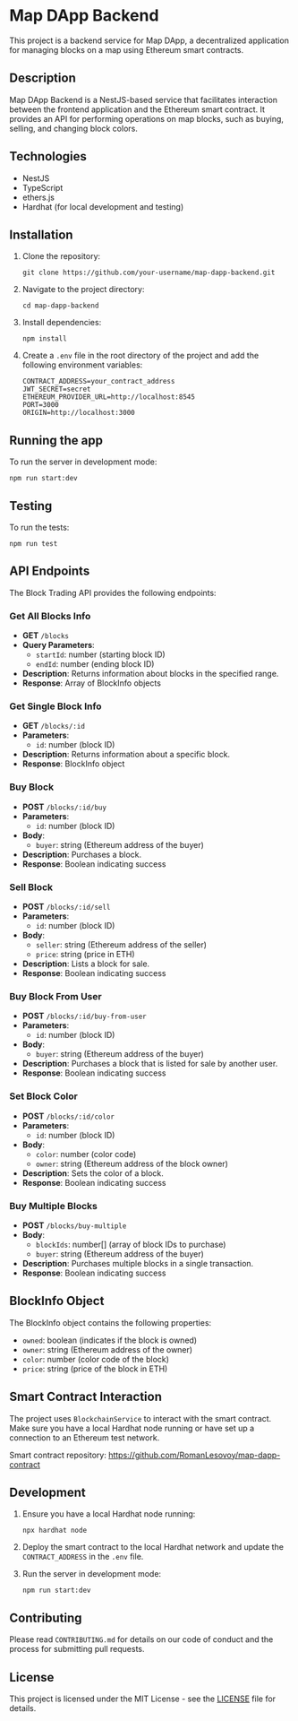 # Map DApp Backend

This project is a backend service for Map DApp, a decentralized application for managing blocks on a map using Ethereum smart contracts.

## Description

Map DApp Backend is a NestJS-based service that facilitates interaction between the frontend application and the Ethereum smart contract. It provides an API for performing operations on map blocks, such as buying, selling, and changing block colors.

## Technologies

- NestJS
- TypeScript
- ethers.js
- Hardhat (for local development and testing)

## Installation

1. Clone the repository:
   ```
   git clone https://github.com/your-username/map-dapp-backend.git
   ```

2. Navigate to the project directory:
   ```
   cd map-dapp-backend
   ```

3. Install dependencies:
   ```
   npm install
   ```

4. Create a `.env` file in the root directory of the project and add the following environment variables:
   ```
   CONTRACT_ADDRESS=your_contract_address
   JWT_SECRET=secret
   ETHEREUM_PROVIDER_URL=http://localhost:8545
   PORT=3000
   ORIGIN=http://localhost:3000
   ```

## Running the app

To run the server in development mode:

```
npm run start:dev
```

## Testing

To run the tests:

```
npm run test
```

## API Endpoints

The Block Trading API provides the following endpoints:

### Get All Blocks Info
- **GET** `/blocks`
- **Query Parameters**: 
  - `startId`: number (starting block ID)
  - `endId`: number (ending block ID)
- **Description**: Returns information about blocks in the specified range.
- **Response**: Array of BlockInfo objects

### Get Single Block Info
- **GET** `/blocks/:id`
- **Parameters**: 
  - `id`: number (block ID)
- **Description**: Returns information about a specific block.
- **Response**: BlockInfo object

### Buy Block
- **POST** `/blocks/:id/buy`
- **Parameters**: 
  - `id`: number (block ID)
- **Body**: 
  - `buyer`: string (Ethereum address of the buyer)
- **Description**: Purchases a block.
- **Response**: Boolean indicating success

### Sell Block
- **POST** `/blocks/:id/sell`
- **Parameters**: 
  - `id`: number (block ID)
- **Body**: 
  - `seller`: string (Ethereum address of the seller)
  - `price`: string (price in ETH)
- **Description**: Lists a block for sale.
- **Response**: Boolean indicating success

### Buy Block From User
- **POST** `/blocks/:id/buy-from-user`
- **Parameters**: 
  - `id`: number (block ID)
- **Body**: 
  - `buyer`: string (Ethereum address of the buyer)
- **Description**: Purchases a block that is listed for sale by another user.
- **Response**: Boolean indicating success

### Set Block Color
- **POST** `/blocks/:id/color`
- **Parameters**: 
  - `id`: number (block ID)
- **Body**: 
  - `color`: number (color code)
  - `owner`: string (Ethereum address of the block owner)
- **Description**: Sets the color of a block.
- **Response**: Boolean indicating success

### Buy Multiple Blocks
- **POST** `/blocks/buy-multiple`
- **Body**: 
  - `blockIds`: number[] (array of block IDs to purchase)
  - `buyer`: string (Ethereum address of the buyer)
- **Description**: Purchases multiple blocks in a single transaction.
- **Response**: Boolean indicating success

## BlockInfo Object

The BlockInfo object contains the following properties:

- `owned`: boolean (indicates if the block is owned)
- `owner`: string (Ethereum address of the owner)
- `color`: number (color code of the block)
- `price`: string (price of the block in ETH)

## Smart Contract Interaction

The project uses `BlockchainService` to interact with the smart contract. Make sure you have a local Hardhat node running or have set up a connection to an Ethereum test network.

Smart contract repository: https://github.com/RomanLesovoy/map-dapp-contract

## Development

1. Ensure you have a local Hardhat node running:
   ```
   npx hardhat node
   ```

2. Deploy the smart contract to the local Hardhat network and update the `CONTRACT_ADDRESS` in the `.env` file.

3. Run the server in development mode:
   ```
   npm run start:dev
   ```

## Contributing

Please read `CONTRIBUTING.md` for details on our code of conduct and the process for submitting pull requests.

## License

This project is licensed under the MIT License - see the [LICENSE](LICENSE) file for details.
